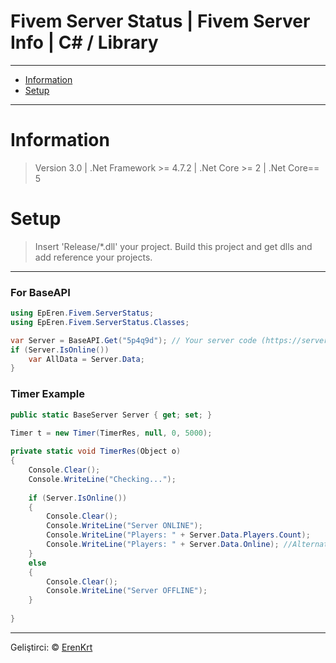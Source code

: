 
# Fivem Server Status | Fivem Server Info | C# / Library

---
- [Information](#information)
- [Setup](#setup)
---

# Information
> Version 3.0 | .Net Framework >= 4.7.2 | .Net Core >= 2 | .Net Core== 5

# Setup
> Insert 'Release/*.dll' your project.
> Build this project and get dlls and add reference your projects.

---

### For BaseAPI
```csharp
using EpEren.Fivem.ServerStatus;
using EpEren.Fivem.ServerStatus.Classes;

var Server = BaseAPI.Get("5p4q9d"); // Your server code (https://servers.fivem.net/servers)
if (Server.IsOnline())
	var AllData = Server.Data;
}
```

### Timer Example

```csharp
public static BaseServer Server { get; set; }

Timer t = new Timer(TimerRes, null, 0, 5000);
			
private static void TimerRes(Object o)
{
	Console.Clear();
	Console.WriteLine("Checking...");
			   
	if (Server.IsOnline())
	{
		Console.Clear();
		Console.WriteLine("Server ONLINE");
		Console.WriteLine("Players: " + Server.Data.Players.Count);
		Console.WriteLine("Players: " + Server.Data.Online); //Alternative
	}
	else
	{
		Console.Clear();
		Console.WriteLine("Server OFFLINE");
	}
				
}
```

---
Geliştirci: &copy; [ErenKrt](https://www.instagram.com/ep.eren/)
